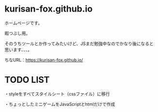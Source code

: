# kurisan-fox.github.io
ホームページです。

暇つぶし用。

そのうちツールとか作ってみたいけど、JSまだ勉強中なのでかなり後になると思います、、、。

ちなURL：https://kurisan-fox.github.io/

# TODO LIST
・styleをすべてスタイルシート（cssファイル）に移行

・ちょっとしたミニゲームをJavaScriptとhtmlだけで作成
